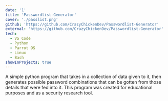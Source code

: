 ```yaml
---
date: '1'
title: 'Passwordlist-Generator'
cover: './passlist.png'
github: 'https://github.com/CrazyChickenDev/Passwordlist-Generator'
external: 'https://github.com/CrazyChickenDev/Passwordlist-Generator'
tech:
  - VS Code
  - Python
  - Parrot OS
  - Linux
  - Bash
showInProjects: true
---
```


A simple python program that takes in a collection of data given to it, then generates possible password
combinations that can be gotten from those details that were fed into it. This program was created for educational purposes
and as a security research tool.
